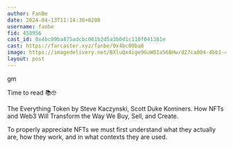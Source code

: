 ```yaml
---
author: FanBe
date: 2024-04-13T11:14:38+0200
username: fanbe
fid: 458956
cast_id: 0x4bc09ba875adcbc061b2d5a3b0d1c110f041381e
cast: https://farcaster.xyz/fanbe/0x4bc09ba8
image: https://imagedelivery.net/BXluQx4ige9GuW0Ia56BHw/d27ca004-4bb1-4bd3-33c3-73b1fe0d9900/original
layout: post
---
```


gm

Time to read 📚🤓

The Everything Token by Steve Kaczynski, Scott Duke Kominers.
How NFTs and Web3 Will Transform the Way We Buy, Sell, and Create.

To properly appreciate NFTs we must first understand what they actually are, how they work, and in what contexts they are used.

<img src='https://imagedelivery.net/BXluQx4ige9GuW0Ia56BHw/d27ca004-4bb1-4bd3-33c3-73b1fe0d9900/original' alt='' referrerpolicy='no-referrer'/>
